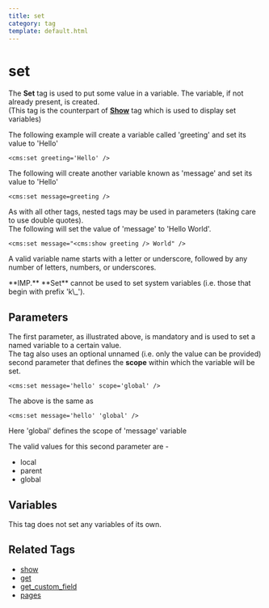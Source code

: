 ```yaml
---
title: set
category: tag
template: default.html
---
```


# set

The **Set** tag is used to put some value in a variable. The variable, if not already present, is created.<br/>
(This tag is the counterpart of [**Show**](../show.html) tag which is used to display set variables)

The following example will create a variable called 'greeting' and set its value to 'Hello'

```
<cms:set greeting='Hello' />
```

The following will create another variable known as 'message' and set its value to 'Hello'

```
<cms:set message=greeting />
```

As with all other tags, nested tags may be used in parameters (taking care to use double quotes).<br/>
The following will set the value of 'message' to 'Hello World'.
```
<cms:set message="<cms:show greeting /> World" />
```

<p class="notice">A valid variable name starts with a letter or underscore, followed by any number of letters, numbers, or underscores.</p>

<p class="error">**IMP.** **Set** cannot be used to set system variables (i.e. those that begin with prefix 'k\_').</p>

## Parameters

The first parameter, as illustrated above, is mandatory and is used to set a named variable to a certain value.<br/>
The tag also uses an optional unnamed (i.e. only the value can be provided) second parameter that defines the **scope** within which the variable will be set.

```
<cms:set message='hello' scope='global' />
```

The above is the same as

```
<cms:set message='hello' 'global' />
```

Here 'global' defines the scope of 'message' variable

The valid values for this second parameter are -

*   local
*   parent
*   global

## Variables

This tag does not set any variables of its own.

## Related Tags

*   [show](../show.html)
*   [get](../get.html)
*   [get\_custom\_field](../get_custom_field.html)
*   [pages](../pages.html)
